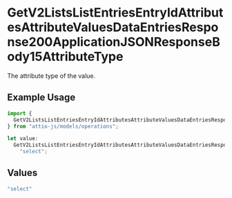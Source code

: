 # GetV2ListsListEntriesEntryIdAttributesAttributeValuesDataEntriesResponse200ApplicationJSONResponseBody15AttributeType

The attribute type of the value.

## Example Usage

```typescript
import {
  GetV2ListsListEntriesEntryIdAttributesAttributeValuesDataEntriesResponse200ApplicationJSONResponseBody15AttributeType,
} from "attio-js/models/operations";

let value:
  GetV2ListsListEntriesEntryIdAttributesAttributeValuesDataEntriesResponse200ApplicationJSONResponseBody15AttributeType =
    "select";
```

## Values

```typescript
"select"
```